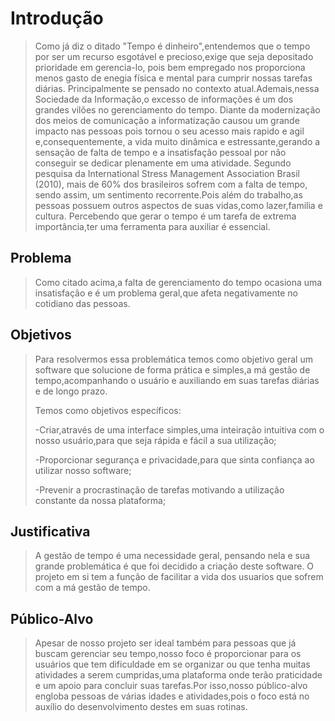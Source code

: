 # Introdução
>Como já diz o ditado "Tempo é dinheiro",entendemos que o tempo por ser um recurso esgotável e precioso,exige que seja depositado prioridade em gerencia-lo,
pois bem empregado nos proporciona menos gasto de enegia física e mental para cumprir nossas tarefas diárias.
>Principalmente se pensado no contexto atual.Ademais,nessa Sociedade da Informação,o excesso de informações é um dos grandes vilões no gerenciamento do tempo.
Diante da modernização dos meios de comunicação a informatização causou um grande impacto nas pessoas pois tornou o seu acesso mais rapido e agil e,consequentemente,
a vida muito dinâmica e estressante,gerando a sensação de falta de tempo e a insatisfação pessoal por não conseguir se dedicar plenamente em uma atividade.
Segundo pesquisa da International Stress Management Association Brasil (2010), mais de 60% dos brasileiros sofrem com a falta de tempo, sendo assim, um sentimento 
recorrente.Pois além do trabalho,as pessoas possuem outros aspectos de suas vidas,como lazer,familia e cultura.
Percebendo que gerar o tempo é um tarefa de extrema importância,ter uma ferramenta para auxiliar é essencial.

##  Problema
>Como citado acima,a falta de gerenciamento do tempo ocasiona uma insatisfação e é um problema geral,que afeta negativamente no cotidiano das pessoas.

## Objetivos
>Para resolvermos essa problemática temos como objetivo geral um software que solucione de forma prática e simples,a má gestão de tempo,acompanhando o usuário e 
auxiliando em suas tarefas diárias e de longo prazo.
>
>Temos como objetivos específicos:
>
>-Criar,através de uma interface simples,uma inteiração intuitiva com o nosso usuário,para que seja rápida e fácil a sua utilização;
>
>-Proporcionar segurança e privacidade,para que sinta confiança ao  utilizar nosso software;
>
>-Prevenir a procrastinação de tarefas motivando a utilização constante da nossa plataforma;




## Justificativa

> A gestão de tempo é uma necessidade geral, pensando nela e sua grande problemática é que foi decidido a criação deste software.
 O projeto em si tem a função de facilitar a vida dos usuarios que sofrem com a má gestão de tempo.


## Público-Alvo

> Apesar de nosso projeto ser ideal também para pessoas que já buscam gerenciar seu tempo,nosso foco é proporcionar para os usuários que tem dificuldade em se organizar
ou que tenha muitas atividades a serem cumpridas,uma plataforma onde terão praticidade e um apoio para concluir suas tarefas.Por isso,nosso público-alvo engloba 
pessoas de várias idades e atividades,pois o foco está no auxílio do desenvolvimento destes em suas rotinas.
